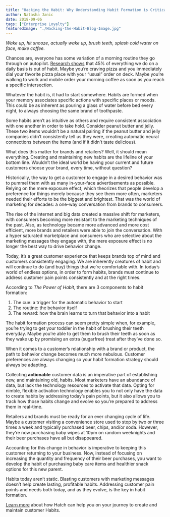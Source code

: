 ```yaml
---
title: "Hacking the Habit: Why Understanding Habit Formation is Critical for Retailers"
author: Natasha Janic
date: 2018-09-06
tags: ["Enterprise Loyalty"]
featuredImage: "./Hacking-the-Habit-Blog-Image.jpg"
---
```


*Wake up, hit snooze, actually wake up, brush teeth, splash cold water on face, make coffee.*

Chances are, everyone has some variation of a morning routine they go through on autopilot. [Research shows](https://www.nytimes.com/2008/07/13/business/13habit.html?pagewanted=all) that 45% of everything we do on a daily basis is out of habit. Maybe you’re craving pizza and you immediately dial your favorite pizza place with your “usual” order on deck. Maybe you’re walking to work and mobile order your morning coffee as soon as you reach a specific intersection.

Whatever the habit is, it had to start somewhere. Habits are formed when your memory associates specific actions with specific places or moods. This could be as inherent as pouring a glass of water before bed every night, to always choosing the same brand of toothpaste.

Some habits aren’t as intuitive as others and require consistent association with one another in order to take hold. Consider peanut butter and jelly. These two items wouldn’t be a natural pairing if the peanut butter and jelly companies didn’t consistently tell us they were, creating automatic neural connections between the items (and if it didn’t taste delicious).

What does this matter for brands and retailers? Well, it should mean everything. Creating and maintaining new habits are the lifeline of your bottom line. Wouldn’t the ideal world be having your current and future customers choose your brand, every time, without question?

Historically, the way to get a customer to engage in a desired behavior was to pummel them with as many in-your-face advertisements as possible. Relying on the mere exposure effect, which theorizes that people develop a preference for things merely because they see them more often, marketers needed their efforts to be the biggest and brightest. That was the world of marketing for decades: a one-way conversation from brands to consumers.

The rise of the internet and big data created a massive shift for marketers, with consumers becoming more resistant to the marketing techniques of the past. Also, as technology became more advanced and more cost efficient, more brands and retailers were able to join the conversation. With a hyper saturated marketplace and consumers who are selective about the marketing messages they engage with, the mere exposure effect is no longer the best way to drive behavior change.

Today, it’s a great customer experience that keeps brands top of mind and customers consistently engaging. We are inherently creatures of habit and will continue to do (and buy) things that we’re comfortable with. In today’s world of endless options, in order to form habits, brands must continue to address customer pain points consistently and at the right times.

According to *The Power of Habit*, there are 3 components to habit formation:
1. The cue: a trigger for the automatic behavior to start
2. The routine: the behavior itself
3. The reward: how the brain learns to turn that behavior into a habit

The habit formation process can seem pretty simple when, for example, you’re trying to get your toddler in the habit of brushing their teeth everyday. Maybe you’re able to get them to brush their teeth as soon as they wake up by promising an extra (sugarfree) treat after they’ve done so.

When it comes to a customer’s relationship with a brand or product, the path to behavior change becomes much more nebulous. Customer preferences are always changing so your habit formation strategy should always be adapting.

Collecting **actionable** customer data is an imperative part of establishing new, and maintaining old, habits. Most marketers have an abundance of data, but lack the technology resources to activate that data. Opting for nimble, flexible activation technology enables you to not only have the data to create habits by addressing today’s pain points, but it also allows you to track how those habits change and evolve so you’re prepared to address them in real-time.

Retailers and brands must be ready for an ever changing cycle of life. Maybe a customer visiting a convenience store used to stop by two or three times a week and typically purchased beer, chips, and/or soda. However, they’re now purchasing baby wipes at 10pm on random weeknights and their beer purchases have all but disappeared.

Accounting for this change in behavior is imperative to keeping this customer returning to your business. Now, instead of focusing on increasing the quantity and frequency of their beer purchases, you want to develop the habit of purchasing baby care items and healthier snack options for this new parent.

Habits today aren’t static. Blasting customers with marketing messages doesn’t help create lasting, profitable habits. Addressing customer pain points and needs both today, and as they evolve, is the key in habit formation.

[Learn more](https://www.hatchloyalty.com/platform/) about how Hatch can help you on your journey to create and maintain customer Habits.
